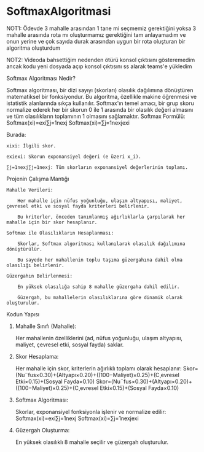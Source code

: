 # SoftmaxAlgoritmasi

NOT1: Ödevde 3 mahalle arasından 1 tane mi seçmemiz gerektiğini yoksa 3 mahalle arasında rota mı oluşturmamız gerektiğini tam anlayamadım ve onun yerine ve çok sayıda durak arasından uygun bir rota oluşturan bir algoritma oluşturdum

NOT2: Videoda bahsettiğim nedenden ötürü konsol çıktısını gösteremedim ancak kodu yeni dosyada açıp konsol çıktısını ss alarak teams'e yükledim

Softmax Algoritması Nedir?

Softmax algoritması, bir dizi sayıyı (skorları) olasılık dağılımına dönüştüren matematiksel bir fonksiyondur. Bu algoritma, özellikle makine öğrenmesi ve istatistik alanlarında sıkça kullanılır. Softmax'ın temel amacı, bir grup skoru normalize ederek her bir skorun 0 ile 1 arasında bir olasılık değeri almasını ve tüm olasılıkların toplamının 1 olmasını sağlamaktır.
Softmax Formülü:
Softmax(xi)=exi∑j=1nexj
Softmax(xi​)=∑j=1n​exj​exi​​

Burada:

    xixi​: İlgili skor.

    exiexi​: Skorun exponansiyel değeri (e üzeri x_i).

    ∑j=1nexj∑j=1n​exj​: Tüm skorların exponansiyel değerlerinin toplamı.

Projenin Çalışma Mantığı

    Mahalle Verileri:

        Her mahalle için nüfus yoğunluğu, ulaşım altyapısı, maliyet, çevresel etki ve sosyal fayda kriterleri belirlenir.

        Bu kriterler, önceden tanımlanmış ağırlıklarla çarpılarak her mahalle için bir skor hesaplanır.

    Softmax ile Olasılıkların Hesaplanması:

        Skorlar, Softmax algoritması kullanılarak olasılık dağılımına dönüştürülür.

        Bu sayede her mahallenin toplu taşıma güzergahına dahil olma olasılığı belirlenir.

    Güzergahın Belirlenmesi:

        En yüksek olasılığa sahip 8 mahalle güzergaha dahil edilir.

        Güzergah, bu mahallelerin olasılıklarına göre dinamik olarak oluşturulur.

Kodun Yapısı
1. Mahalle Sınıfı (Mahalle):

    Her mahallenin özelliklerini (ad, nüfus yoğunluğu, ulaşım altyapısı, maliyet, çevresel etki, sosyal fayda) saklar.

2. Skor Hesaplama:

    Her mahalle için skor, kriterlerin ağırlıklı toplamı olarak hesaplanır:
    Skor=(Nu¨fus×0.30)+(Altyapı×0.20)+((100−Maliyet)×0.25)+(C¸evresel Etki×0.15)+(Sosyal Fayda×0.10)
    Skor=(Nu¨fus×0.30)+(Altyapı×0.20)+((100−Maliyet)×0.25)+(C¸​evresel Etki×0.15)+(Sosyal Fayda×0.10)

3. Softmax Algoritması:

    Skorlar, exponansiyel fonksiyonla işlenir ve normalize edilir:
    Softmax(xi)=exi∑j=1nexj
    Softmax(xi​)=∑j=1n​exj​exi​​

4. Güzergah Oluşturma:

    En yüksek olasılıklı 8 mahalle seçilir ve güzergah oluşturulur.
